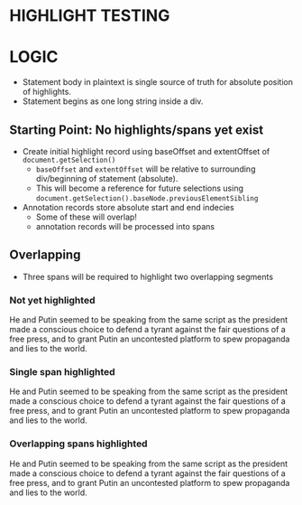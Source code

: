 # HIGHLIGHT TESTING

# LOGIC

- Statement body in plaintext is single source of truth for absolute position of highlights. 
- Statement begins as one long string inside a div. 

## Starting Point: No highlights/spans yet exist

- Create initial highlight record using baseOffset and extentOffset of `document.getSelection()`
    - `baseOffset` and `extentOffset` will be relative to surrounding div/beginning of statement (absolute). 
    - This will become a reference for future selections using `document.getSelection().baseNode.previousElementSibling`
- Annotation records store absolute start and end indecies
    - Some of these will overlap!
    - annotation records will be processed into spans

## Overlapping 

- Three spans will be required to highlight two overlapping segments

### Not yet highlighted

<div class="statement">He and Putin seemed to be speaking from the same script as the president made a conscious choice to defend a tyrant against the fair questions of a free press, and to grant Putin an uncontested platform to spew propaganda and lies to the world.</div>

### Single span highlighted

<div class="statement">He and Putin seemed to be speaking from the <span class="highlight" name="00001001">same script as the president</span> made a conscious choice to defend a tyrant against the fair questions of a free press, and to grant Putin an uncontested platform to spew propaganda and lies to the world.</div>

### Overlapping spans highlighted

<div class="statement">He and <span class="highlight" name="00001002">Putin seemed to be speaking from the </span><span class="highlight" name="10021001">same script as the president</span><span class="highlight" name="00001002"> made a conscious choice to defend a tyrant</span> against the fair questions of a free press, and to grant Putin an uncontested platform to spew propaganda and lies to the world.</div>




